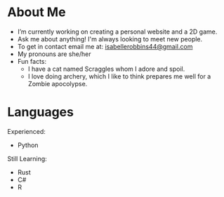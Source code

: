 # About Me

-  I’m currently working on creating a personal website and a 2D game.
-  Ask me about anything! I'm always looking to meet new people.
-  To get in contact email me at: isabellerobbins44@gmail.com
-  My pronouns are she/her
-  Fun facts:
    - I have a cat named Scraggles whom I adore and spoil.
    - I love doing archery, which I like to think prepares me well for a Zombie apocolypse.

# Languages

Experienced:
- Python

Still Learning:
- Rust
- C#
- R
